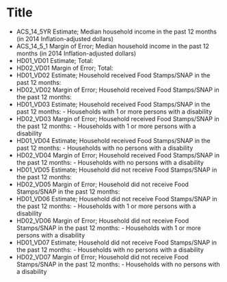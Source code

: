 # Title

* ACS_14_5YR Estimate; Median household income in the past 12 months (in 2014 Inflation-adjusted dollars)
* ACS_14_5_1 Margin of Error; Median household income in the past 12 months (in 2014 Inflation-adjusted dollars)
* HD01_VD01 Estimate; Total:
* HD02_VD01 Margin of Error; Total:
* HD01_VD02 Estimate; Household received Food Stamps/SNAP in the past 12 months:
* HD02_VD02 Margin of Error; Household received Food Stamps/SNAP in the past 12 months:
* HD01_VD03 Estimate; Household received Food Stamps/SNAP in the past 12 months: - Households with 1 or more persons with a disability
* HD02_VD03 Margin of Error; Household received Food Stamps/SNAP in the past 12 months: - Households with 1 or more persons with a disability
* HD01_VD04 Estimate; Household received Food Stamps/SNAP in the past 12 months: - Households with no persons with a disability
* HD02_VD04 Margin of Error; Household received Food Stamps/SNAP in the past 12 months: - Households with no persons with a disability
* HD01_VD05 Estimate; Household did not receive Food Stamps/SNAP in the past 12 months:
* HD02_VD05 Margin of Error; Household did not receive Food Stamps/SNAP in the past 12 months:
* HD01_VD06 Estimate; Household did not receive Food Stamps/SNAP in the past 12 months: - Households with 1 or more persons with a disability
* HD02_VD06 Margin of Error; Household did not receive Food Stamps/SNAP in the past 12 months: - Households with 1 or more persons with a disability
* HD01_VD07 Estimate; Household did not receive Food Stamps/SNAP in the past 12 months: - Households with no persons with a disability
* HD02_VD07 Margin of Error; Household did not receive Food Stamps/SNAP in the past 12 months: - Households with no persons with a disability
